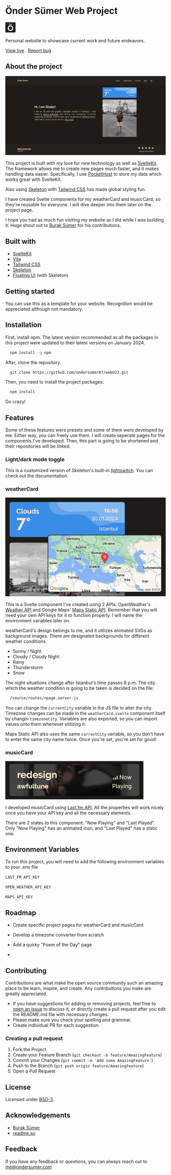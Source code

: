 # Önder Sümer Web Project

![Logo](https://raw.githubusercontent.com/ondersumer07/webO23/master/static/favicon/favicon-32x32.png)

Personal website to showcase current work and future endeavors.

[View live](https://ondersumer.com/) . [Report bug](https://github.com/ondersumer07/webO23/issues)

## About the project

![Project homepage](https://raw.githubusercontent.com/ondersumer07/webO23/master/static/githubReadme/homepageScreenshot.png)

This project is built with my love for new technology as well as [SvelteKit](https://kit.svelte.dev/). The framework allows me to create new pages much faster, and it makes handling data easier. Specifically, I use [PocketHost](https://pockethost.io/) to store my data which works great with SvelteKit.

Also using [Skeleton](https://www.skeleton.dev/) with [Tailwind CSS](https://tailwindcss.com/) has made global styling fun.

I have created Svelte components for my weatherCard and musicCard, so they're reusable for everyone. I will dive deeper into them later on the project page.

I hope you had as much fun visiting my website as I did while I was building it. Huge shout out to [Burak Sümer](https://github.com/burraksumer) for his contributions.

## Built with

- [SvelteKit](https://kit.svelte.dev/)
- [Vite](https://vitejs.dev/)
- [Tailwind CSS](https://tailwindcss.com/)
- [Skeleton](https://www.skeleton.dev/)
- [Floating UI](https://floating-ui.com/) (with Skeleton)

## Getting started

You can use this as a template for your website. Recognition would be appreciated although not mandatory.

## Installation

First, install npm. The latest version recommended as all the packages in this project were updated to their latest versions on January 2024.

```bash
  npm install -g npm
```

After, clone the repository.

```bash
  git clone https://github.com/ondersumer07/webO23.git
```

Then, you need to install the project packages.

```bash
  npm install
```

Go crazy!

## Features

Some of these features were presets and some of them were developed by me. Either way, you can freely use them. I will create seperate pages for the components I've developed. Then, this part is going to be shortened and their repositories will be linked.


### Light/dark mode toggle

This is a customized version of Skeleton's built-in [lightswitch](https://www.skeleton.dev/utilities/lightswitches). You can check out the documentation.

### weatherCard

![weatherCardDemo](https://raw.githubusercontent.com/ondersumer07/webO23/master/static/githubReadme/weatherCardDemo.png)

This is a Svelte component I've created using 2 APIs: OpenWeather's [Weather API](https://openweathermap.org/api) and Google Maps' [Maps Static API](https://developers.google.com/maps/documentation/maps-static/overview). Remember that you will need your own API keys for it to function properly. I will name the environment variables later on.

weatherCard's design belongs to me, and it utilizes animated SVGs as background images. There are designated backgrounds for different weather conditions.

- Sunny / Night
- Cloudy / Cloudy Night
- Rainy
- Thunderstorm
- Snow

The night situations change after Istanbul's time passes 8 p.m. The city which the weather condition is going to be taken is decided on the file:

```bash
  /source/routes/+page.server.js
```
You can change the `currentCity` variable in the JS file to alter the city. Timezone changes can be made in the `weatherCard.svelte` component itself by changin `timezoneCity`. Variables are also exported, so you can import values onto them whenever utilizing it.

Maps Static API also uses the same `currentCity` variable, so you don't have to enter the same city name twice. Once you're set, you're set for good!

### musicCard

![musicCardDemo](https://raw.githubusercontent.com/ondersumer07/webO23/master/static/githubReadme/musicCardDemo.gif)

I developed musicCard using [Last.fm API](https://www.last.fm/api). All the properties will work nicely once you have your API key and all the necessary elements.

There are 2 states to this component: "Now Playing" and "Last Played". Only "Now Playing" has an animated icon, and "Last Played" has a static one.

## Environment Variables

To run this project, you will need to add the following environment variables to your .env file

`LAST_FM_API_KEY`

`OPEN_WEATHER_API_KEY`

`MAPS_API_KEY`

## Roadmap

- Create specific project pages for weatherCard and musicCard

- Develop a timezone converter from scratch

- Add a quirky "Poem of the Day" page
- 
## Contributing

Contributions are what make the open source community such an amazing place to be learn, inspire, and create. Any contributions you make are greatly appreciated.

- If you have suggestions for adding or removing projects, feel free to [open an issue](https://github.com/ondersumer07/webO23/issues) to discuss it, or directly create a pull request after you edit the README.md file with necessary changes.
- Please make sure you check your spelling and grammar.
- Create individual PR for each suggestion.

### Creating a pull request

1. Fork the Project
2. Create your Feature Branch (`git checkout -b feature/AmazingFeature`)
3. Commit your Changes (`git commit -m 'Add some AmazingFeature'`)
4. Push to the Branch (`git push origin feature/AmazingFeature`)
5. Open a Pull Request

## License

Licensed under [BSD-3](https://opensource.org/license/BSD-3-clause/).

## Acknowledgements

 - [Burak Sümer](https://github.com/burraksumer)
 - [readme.so](https://readme.so/)

## Feedback

If you have any feedback or questions, you can always reach out to me@ondersumer.com
